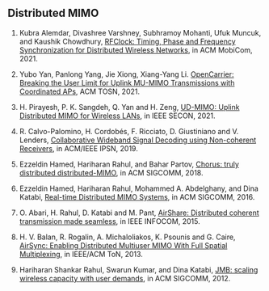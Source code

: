 ## Distributed MIMO

1. Kubra Alemdar, Divashree Varshney, Subhramoy Mohanti, Ufuk Muncuk, and Kaushik Chowdhury, [RFClock: Timing, Phase and Frequency Synchronization for Distributed Wireless Networks](https://dl.acm.org/doi/abs/10.1145/3447993.3448623), in ACM MobiCom, 2021.

1. Yubo Yan, Panlong Yang, Jie Xiong, Xiang-Yang Li. [OpenCarrier: Breaking the User Limit for Uplink MU-MIMO Transmissions with Coordinated APs](https://dl.acm.org/doi/full/10.1145/3488382), ACM TOSN, 2021.

1. H. Pirayesh, P. K. Sangdeh, Q. Yan and H. Zeng, [UD-MIMO: Uplink Distributed MIMO for Wireless LANs](https://ieeexplore.ieee.org/abstract/document/9491622), in IEEE SECON, 2021.

1. R. Calvo-Palomino, H. Cordobés, F. Ricciato, D. Giustiniano and V. Lenders, [Collaborative Wideband Signal Decoding using Non-coherent Receivers](https://ieeexplore.ieee.org/abstract/document/8732539), in ACM/IEEE IPSN, 2019. 

1. Ezzeldin Hamed, Hariharan Rahul, and Bahar Partov, [Chorus: truly distributed distributed-MIMO](https://dl.acm.org/doi/abs/10.1145/3230543.3230578), in ACM SIGCOMM, 2018.

1. Ezzeldin Hamed, Hariharan Rahul, Mohammed A. Abdelghany, and Dina Katabi, [Real-time Distributed MIMO Systems](https://dl.acm.org/doi/abs/10.1145/2934872.2934905), in ACM SIGCOMM, 2016.

1. O. Abari, H. Rahul, D. Katabi and M. Pant, [AirShare: Distributed coherent transmission made seamless](https://ieeexplore.ieee.org/abstract/document/7218555), in IEEE INFOCOM, 2015.

1. H. V. Balan, R. Rogalin, A. Michaloliakos, K. Psounis and G. Caire, [AirSync: Enabling Distributed Multiuser MIMO With Full Spatial Multiplexing](https://ieeexplore.ieee.org/abstract/document/6403902), in IEEE/ACM ToN, 2013. 

1. Hariharan Shankar Rahul, Swarun Kumar, and Dina Katabi, [JMB: scaling wireless capacity with user demands](https://dl.acm.org/doi/abs/10.1145/2377677.2377722), in ACM SIGCOMM, 2012.

